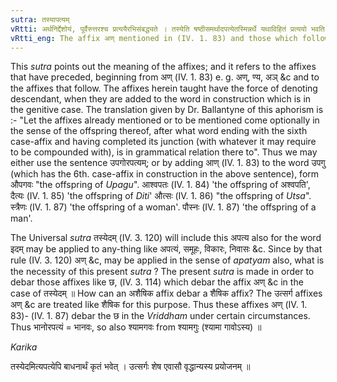 ```yaml
---
sutra: तस्यापत्यम्
vRtti: अर्थनिर्द्देशोयं, पूर्वैरुत्तरश्च प्रत्ययैरभिसंबद्ध्यते । तस्येति षष्ठीसमर्थादपत्येतस्मिन्नर्थे यथाविहितं प्रत्ययो भवति, प्रकृत्यो भवति प्रकृत्यर्धविशिष्ठष्षष्ठ्यार्धो ऽपत्यमात्रश्चेह गृह्यते ॥
vRtti_eng: The affix अण् mentioned in (IV. 1. 83) and those which follow it denote 'the descendant of some one'.
---
```

This _sutra_ points out the meaning of the affixes; and it refers to the affixes that have preceded, beginning from अण् (IV. 1. 83) e. g. अण्, ण्य, अञ् &c and to the affixes that follow. The affixes herein taught have the force of denoting descendant, when they are added to the word in construction which is in the genitive case. The translation given by Dr. Ballantyne of this aphorism is :- "Let the affixes already mentioned or to be mentioned come optionally in the sense of the offspring thereof, after what word ending with the sixth case-affix and having completed its junction (with whatever it may require to be compounded with), is in grammatical relation there to".
Thus we may either use the sentence उपगोरपत्यम्; or by adding आण् (IV. 1. 83) to the word उपगु (which has the 6th. case-affix in construction in the above sentence), form औपगवः "the offspring of _Upagu_". आश्वपतः (IV. 1. 84) 'the offspring of अश्वपति', दैत्यः (IV. 1. 85) 'the offspring of _Diti_' औत्सः (IV. 1. 86) "the offspring of _Utsa_". स्त्रैणः (IV. 1. 87) 'the offspring of a woman'. पौस्नः (IV. 1. 87) 'the offspring of a man'. 

The Universal _sutra_ तस्येदम् (IV. 3. 120) will include this अपत्य also for the word इदम् may be applied to any-thing like अपत्यं, समूहः, विकारः, निवासः &c. Since by that rule (IV. 3. 120) अण् &c, may be applied in the sense of _apatyam_ also, what is the necessity of this present _sutra_ ? The present _sutra_ is made in order to debar those affixes like छ, (IV. 3. 114) which debar the affix अण् &c in the case of तस्येदम् ॥ How can an अशैषिक affix debar a शैषिक affix? The उत्सर्ग affixes अण् &c are treated like शैषिक for this purpose. Thus these affixes अण् (IV. 1. 83)- (IV. 1. 87) debar the छ in the _Vriddham_ under certain circumstances. Thus भानोरपत्यं = भानवः, so also श्यामगवः from श्यामगुः (श्यामा गावोऽस्य) ॥

_Karika_

तस्येदमित्यपत्येपि बाधनार्थं कृतं भवेत् ।
उत्सर्गः शेष एवासौ वृद्धान्यस्य प्रयोजनम् ॥
